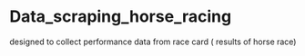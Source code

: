 # Data_scraping_horse_racing
designed to collect performance data from race card ( results of horse race)
